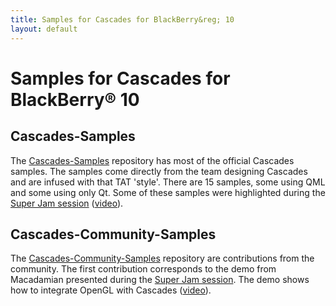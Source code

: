 ```yaml
---
title: Samples for Cascades for BlackBerry&reg; 10
layout: default
---
```


# Samples for Cascades for BlackBerry&reg; 10

## Cascades-Samples

The [Cascades-Samples](http://github.com/blackberry/Cascades-Samples) repository
has most of the official Cascades samples.  The samples come directly from
the team designing Cascades and are infused with that TAT 'style'. There are 15 samples,
some using QML and some using only Qt.
Some of these samples were highlighted during the [Super Jam session](http://devblog.blackberry.com/2012/05/blackberry-10-jam-super-session-videos/)
([video](http://www.youtube.com/watch?feature=player_embedded&v=szU-8e3OurI)).

## Cascades-Community-Samples

The [Cascades-Community-Samples](http://github.com/blackberry/Cascades-Community-Samples) repository are contributions from the community.
The first contribution corresponds to the demo from Macadamian presented during the
[Super Jam session](http://devblog.blackberry.com/2012/05/blackberry-10-jam-super-session-videos/).
The demo shows how to integrate OpenGL with Cascades ([video](http://www.youtube.com/watch?feature=player_embedded&v=3nX_AploVC8)).

